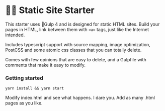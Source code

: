# 🧜‍♂️ Static Site Starter

This starter uses 🥤Gulp 4 and is designed for static HTML sites. Build your pages in HTML, link between them with `<a>` tags, just like the Internet intended.

Includes typescript support with source mapping, image optimization, PostCSS and some atomic css classes that you can totally delete.

Comes with few opinions that are easy to delete, and a Gulpfile with comments that make it easy to modify.

### Getting started

```
yarn install && yarn start
```

Modify index.html and see what happens. I dare you. Add as many .html pages as you like.
